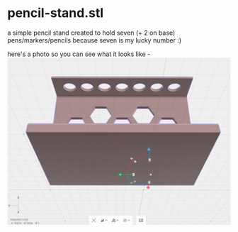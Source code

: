 # pencil-stand.stl
a simple pencil stand created to hold seven (+ 2 on base) pens/markers/pencils because seven is my lucky number :)

here's a photo so you can see what it looks like - <br>
<img src="images/pencil-stand(2).png">
